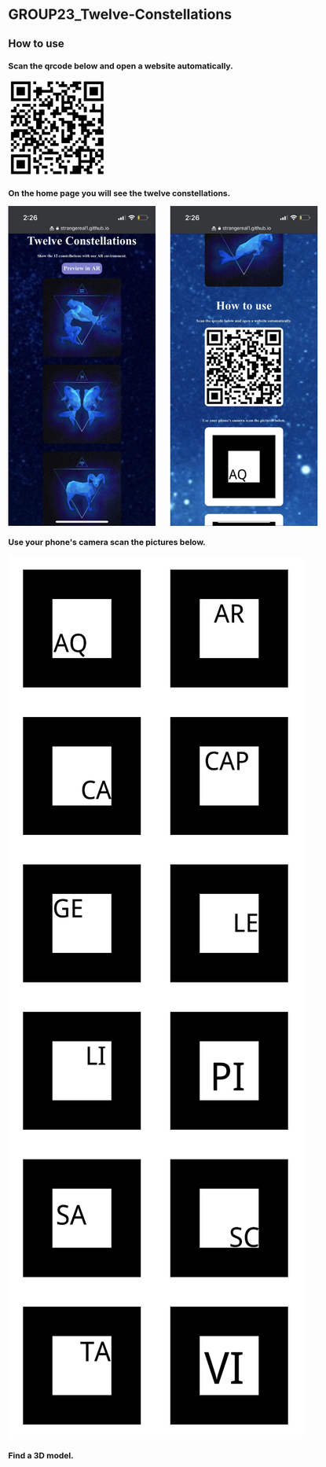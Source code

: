 # GROUP23_Twelve-Constellations

## How to use

### Scan the qrcode below and open a website automatically.

<img src="docs\website\assets/qrcode.png" width = "200" height = "200" alt="qrcode" align=center />

### On the home page you will see the twelve constellations.

<div style='display: flex'>
<img src="docs\website\assets/screenshot_1.jpeg" width = "300"  alt="s" align=center  style='margin-right:30px'/>  
<img src="docs\website\assets/screenshot_2.jpeg" width = "300"  alt="s" align=center />  
</div>

### Use your phone's camera scan the pictures below.

<div style='display: flex'>
<img src="docs\website\assets/markers/pattern-AQ.png" width = "300" height = "300" alt="s" align=center />  
<img src="docs\website\assets/markers/pattern-AR.png" width = "300" height = "300" alt="s" align=center /> 
</div>
<div style='display: flex'>
<img src="docs\website\assets/markers/pattern-CA.png" width = "300" height = "300" alt="s" align=center />  
<img src="docs\website\assets/markers/pattern-CAP.png" width = "300" height = "300" alt="s" align=center /> 
</div>
<div style='display: flex'>
<img src="docs\website\assets/markers/pattern-GE.png" width = "300" height = "300" alt="s" align=center />  
<img src="docs\website\assets/markers/pattern-LE.png" width = "300" height = "300" alt="s" align=center /> 
</div>
<div style='display: flex'>
<img src="docs\website\assets/markers/pattern-LI.png" width = "300" height = "300" alt="s" align=center />  
<img src="docs\website\assets/markers/pattern-PI.png" width = "300" height = "300" alt="s" align=center /> 
</div>
<div style='display: flex'>
<img src="docs\website\assets/markers/pattern-SA.png" width = "300" height = "300" alt="s" align=center />  
<img src="docs\website\assets/markers/pattern-SC.png" width = "300" height = "300" alt="s" align=center /> 
</div>
<div style='display: flex'>
<img src="docs\website\assets/markers/pattern-TA.png" width = "300" height = "300" alt="s" align=center />  
<img src="docs\website\assets/markers/pattern-VI.png" width = "300" height = "300" alt="s" align=center /> 
</div>

### Find a 3D model.

<div style='display: flex'>
<img src="docs\website\assets/ar_scene.gif" width = "300" alt="" align=center />
</div>

